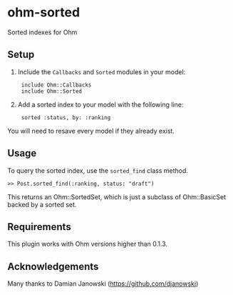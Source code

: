 ohm-sorted
==========

Sorted indexes for Ohm


Setup
-----

1. Include the `Callbacks` and `Sorted` modules in your model:

		include Ohm::Callbacks 
		include Ohm::Sorted

2. Add a sorted index to your model with the following line:

		sorted :status, by: :ranking

You will need to resave every model if they already exist.

Usage
-----

To query the sorted index, use the `sorted_find` class method.

    >> Post.sorted_find(:ranking, status: "draft")

This returns an Ohm::SortedSet, which is just a subclass of Ohm::BasicSet
backed by a sorted set.


Requirements
------------

This plugin works with Ohm versions higher than 0.1.3.


Acknowledgements
----------------

Many thanks to Damian Janowski (https://github.com/djanowski)
